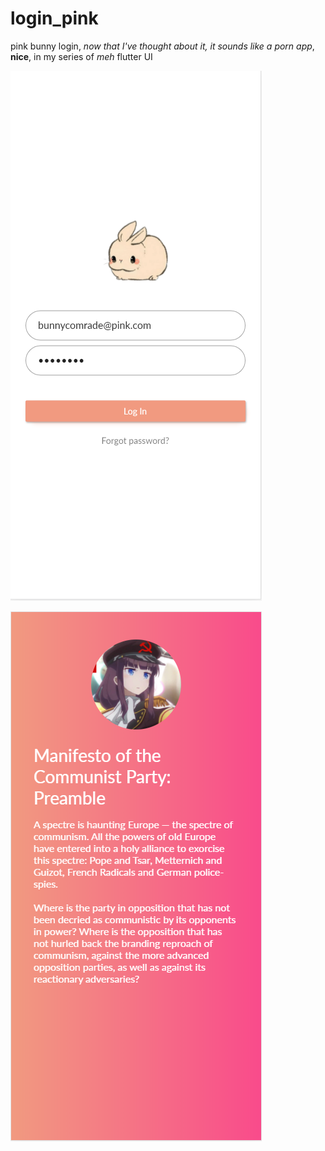 # login_pink
pink bunny login, *now that I've thought about it, it sounds like a porn app*, **nice**, in my series of *meh* flutter UI

![bunny login](./loginpage.PNG)

![comrade home](./homepage.PNG)

